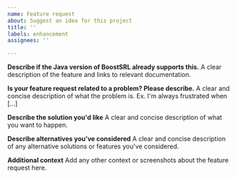 ```yaml
---
name: Feature request
about: Suggest an idea for this project
title: ''
labels: enhancement
assignees: ''

---
```


**Describe if the Java version of BoostSRL already supports this.**
A clear description of the feature and links to relevant documentation.

**Is your feature request related to a problem? Please describe.**
A clear and concise description of what the problem is. Ex. I'm always frustrated when [...]

**Describe the solution you'd like**
A clear and concise description of what you want to happen.

**Describe alternatives you've considered**
A clear and concise description of any alternative solutions or features you've considered.

**Additional context**
Add any other context or screenshots about the feature request here.
